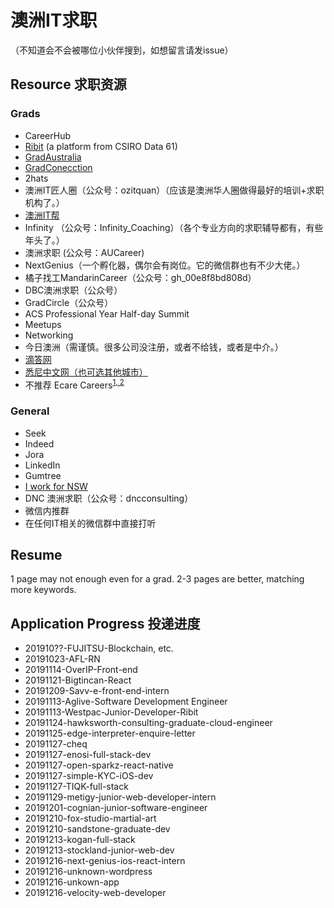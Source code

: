 # 澳洲IT求职
（不知道会不会被哪位小伙伴搜到，如想留言请发issue）

## Resource 求职资源
### Grads
- CareerHub
- [Ribit](ribit.net) (a platform from CSIRO Data 61)
- [GradAustralia](gradaustralia.com.au)
- [GradConecction](au.gradconnection.com)
- 2hats
- 澳洲IT匠人圈（公众号：ozitquan）（应该是澳洲华人圈做得最好的培训+求职机构了。）
- [澳洲IT帮](http://itbang.com.au/)
- Infinity （公众号：Infinity_Coaching）（各个专业方向的求职辅导都有，有些年头了。）
- 澳洲求职 (公众号：AUCareer)
- NextGenius（一个孵化器，偶尔会有岗位。它的微信群也有不少大佬。）
- 橘子找工MandarinCareer（公众号：gh_00e8f8bd808d）
- DBC澳洲求职（公众号）
- GradCircle（公众号）
- ACS Professional Year Half-day Summit
- Meetups
- Networking
- 今日澳洲（需谨慎。很多公司没注册，或者不给钱，或者是中介。）
- [滴答网](http://bbs.tigtag.com/list-520.html)
- [悉尼中文网（也可选其他城市）](http://sydneybbs.com/forum.php?mod=forumdisplay&fid=279)
- 不推荐 Ecare Careers<sup>[1](https://www.zhihu.com/question/51819047)</sup><sup>[, 2](https://www.taschinese.com/thread-231460-1-1.html)</sup>

### General
- Seek
- Indeed
- Jora
- LinkedIn
- Gumtree
- [I work for NSW](https://iworkfor.nsw.gov.au/)
- DNC 澳洲求职（公众号：dncconsulting）
- 微信内推群
- 在任何IT相关的微信群中直接打听

## Resume
1 page may not enough even for a grad. 2-3 pages are better, matching more keywords.


## Application Progress 投递进度
- 201910??-FUJITSU-Blockchain, etc. 
- 20191023-AFL-RN
- 20191114-OverIP-Front-end
- 20191121-Bigtincan-React
- 20191209-Savv-e-front-end-intern
- 20191113-Aglive-Software Development Engineer
- 20191113-Westpac-Junior-Developer-Ribit
- 20191124-hawksworth-consulting-graduate-cloud-engineer
- 20191125-edge-interpreter-enquire-letter
- 20191127-cheq
- 20191127-enosi-full-stack-dev
- 20191127-open-sparkz-react-native
- 20191127-simple-KYC-iOS-dev
- 20191127-TIQK-full-stack
- 20191129-metigy-junior-web-developer-intern
- 20191201-cognian-junior-software-engineer
- 20191210-fox-studio-martial-art
- 20191210-sandstone-graduate-dev
- 20191213-kogan-full-stack
- 20191213-stockland-junior-web-dev
- 20191216-next-genius-ios-react-intern
- 20191216-unknown-wordpress
- 20191216-unkown-app
- 20191216-velocity-web-developer
